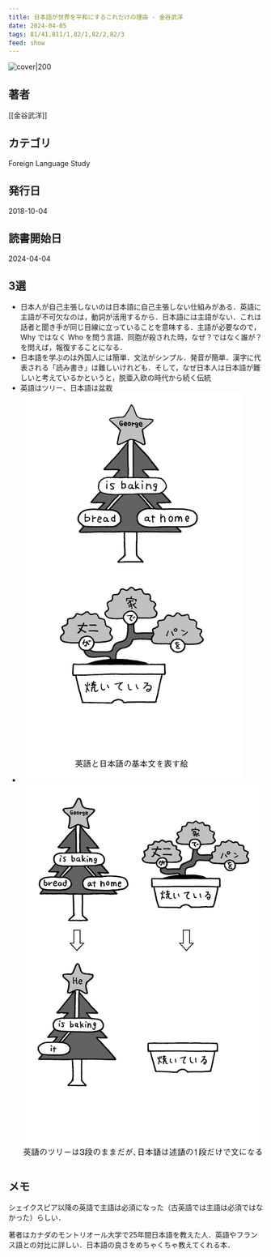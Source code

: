 ```yaml
---
title: 日本語が世界を平和にするこれだけの理由 - 金谷武洋
date: 2024-04-05
tags: 81/41,811/1,82/1,82/2,82/3
feed: show
---
```


![cover|200](http://books.google.com/books/content?id=EDFxDwAAQBAJ&printsec=frontcover&img=1&zoom=1&edge=curl&source=gbs_api)
## 著者
[[金谷武洋]]
## カテゴリ
Foreign Language Study
## 発行日
2018-10-04
## 読書開始日
2024-04-04

## 3選
 - 日本人が自己主張しないのは日本語に自己主張しない仕組みがある．英語に主語が不可欠なのは，動詞が活用するから．日本語には主語がない．これは話者と聞き手が同じ目線に立っていることを意味する．主語が必要なので，Why ではなく Who を問う言語．同胞が殺された時，なぜ？ではなく誰が？を問えば，報復することになる．
 - 日本語を学ぶのは外国人には簡単．文法がシンプル．発音が簡単．漢字に代表される「読み書き」は難しいけれども．そして，なぜ日本人は日本語が難しいと考えているかというと，脱亜入欧の時代から続く伝統
 - 英語はツリー、日本語は盆栽
 - ![Pasted Image 20240404212252.png](../../assets/img/Public/Pasted%20Image%2020240404212252.png)![Pasted Image 20240404212257.png](../../assets/img/Public/Pasted%20Image%2020240404212257.png)

## メモ
シェイクスピア以降の英語で主語は必須になった（古英語では主語は必須ではなかった）らしい．

著者はカナダのモントリオール大学で25年間日本語を教えた人．英語やフランス語との対比に詳しい．日本語の良さをめちゃくちゃ教えてくれる本．